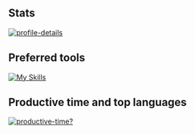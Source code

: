## Stats
[![profile-details](http://github-profile-summary-cards.vercel.app/api/cards/profile-details?username=iliareshetov&theme=transparent)](https://github-profile-summary-cards.vercel.app)

## Preferred tools
[![My Skills](https://skillicons.dev/icons?i=react,java)](https://skillicons.dev)  

## Productive time and top languages
[![productive-time?](http://github-profile-summary-cards.vercel.app/api/cards/productive-time?username=iliareshetov&theme=transparent)](https://github.com/vn7n24fzkq/github-profile-summary-cards)
